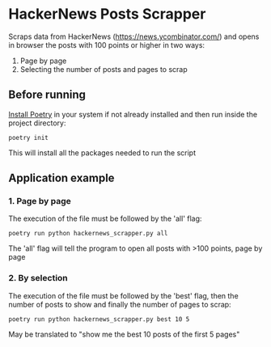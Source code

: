 # HackerNews Posts Scrapper
Scraps data from HackerNews (https://news.ycombinator.com/) and opens in browser the posts with 100 points or higher in two ways: 

1. Page by page 
2. Selecting the number of posts and pages to scrap 

## Before running
[Install Poetry](https://python-poetry.org/docs/#installation) in your system if not already installed and then run inside the project directory:
```
poetry init
```
This will install all the packages needed to run the script

## Application example
### 1. Page by page 
The execution of the file must be followed by the 'all' flag:
```
poetry run python hackernews_scrapper.py all
```
The 'all' flag will tell the program to open all posts with >100 points, page by page

### 2. By selection
The execution of the file must be followed by the 'best' flag, then the number of posts to show and finally the number of pages to scrap:
```
poetry run python hackernews_scrapper.py best 10 5
```
May be translated to "show me the best 10 posts of the first 5 pages"

